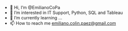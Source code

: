 - 👋 Hi, I’m @EmilianoCoPa
- 👀 I’m interested in IT Support, Python, SQL and Tableau
- 🌱 I’m currently learning ...
- 📫 How to reach me emiliano.colin.paez@gmail.com
